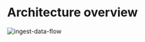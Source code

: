 # Architecture overview

![ingest-data-flow](https://github.com/user-attachments/assets/721c92b9-ce02-487e-a86f-b92abf7104c6)
